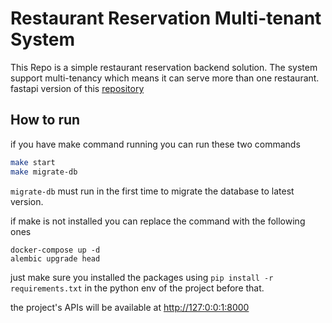 # Restaurant Reservation Multi-tenant System

This Repo is a simple restaurant reservation backend solution. The system support multi-tenancy which means it can serve more than one restaurant. fastapi version of this [repository](https://github.com/IbrahimAdel/resturant-management)


## How to run
if you have make command running you can run these two commands 
```bash
make start
make migrate-db
```
`migrate-db` must run in the first time to migrate the database to latest version.

if make is not installed you can replace the command with the following ones

```
docker-compose up -d
alembic upgrade head 
```
just make sure you installed the packages using `pip install -r requirements.txt` in the python env of the project before that.

the project's APIs will be available at [http://127:0:0:1:8000](http://127:0:0:1:8000)